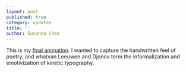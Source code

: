 ```yaml
---
layout: post
published: true
category: updates
title: ''
author: Susanna Chen
---
```

This is my [final animation](https://drive.google.com/file/d/1HUkNVOo6AhnLDqssHbKV_LYBI2yY4-Lb/view?usp=sharinghttps://drive.google.com/file/d/1HUkNVOo6AhnLDqssHbKV_LYBI2yY4-Lb/view?usp=sharing). I wanted to capture the handwritten feel of poetry, and whatvan Leeuwen and Djonov term the informalization and emotivization of kinetic typography. 

